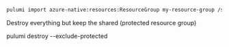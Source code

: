 
```bash
pulumi import azure-native:resources:ResourceGroup my-resource-group /subscriptions/$(pulumi config get azure-native:subscriptionId)/resourcegroups/$(pulumi config get azure-native:resourceGroupName)
```

Destroy everything but keep the shared (protected resource group)

pulumi destroy --exclude-protected